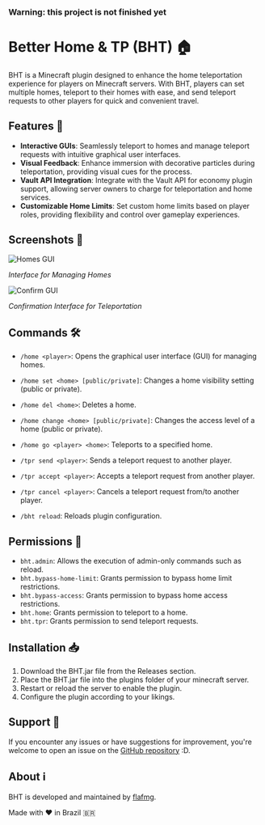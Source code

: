 ### Warning: this project is not finished yet
# Better Home & TP (BHT) 🏠

BHT is a Minecraft plugin designed to enhance the home teleportation experience for players on Minecraft servers. With BHT, players can set multiple homes, teleport to their homes with ease, and send teleport requests to other players for quick and convenient travel.

## Features 🚀

- **Interactive GUIs**: Seamlessly teleport to homes and manage teleport requests with intuitive graphical user interfaces.
- **Visual Feedback**: Enhance immersion with decorative particles during teleportation, providing visual cues for the process.
- **Vault API Integration**: Integrate with the Vault API for economy plugin support, allowing server owners to charge for teleportation and home services.
- **Customizable Home Limits**: Set custom home limits based on player roles, providing flexibility and control over gameplay experiences.

## Screenshots 📸

![Homes GUI](https://github.com/flafmg/bht/assets/100975643/656840d7-6eed-4ca9-904f-50467036fee1)

*Interface for Managing Homes*

![Confirm GUI](https://github.com/flafmg/bht/assets/100975643/0687fd2a-e045-4429-a323-01208dba9db7)

*Confirmation Interface for Teleportation*



## Commands 🛠️

- `/home <player>`: Opens the graphical user interface (GUI) for managing homes.
- `/home set <home> [public/private]`: Changes a home visibility setting (public or private).
- `/home del <home>`: Deletes a home.
- `/home change <home> [public/private]`: Changes the access level of a home (public or private).
- `/home go <player> <home>`: Teleports to a specified home.

- `/tpr send <player>`: Sends a teleport request to another player.
- `/tpr accept <player>`: Accepts a teleport request from another player.
- `/tpr cancel <player>`: Cancels a teleport request from/to another player.

- `/bht reload`: Reloads plugin configuration.

## Permissions 🔐

- `bht.admin`: Allows the execution of admin-only commands such as reload.
- `bht.bypass-home-limit`: Grants permission to bypass home limit restrictions.
- `bht.bypass-access`: Grants permission to bypass home access restrictions.
- `bht.home`: Grants permission to teleport to a home.
- `bht.tpr`: Grants permission to send teleport requests.

## Installation 📥

1. Download the BHT.jar file from the Releases section.
2. Place the BHT.jar file into the plugins folder of your minecraft server.
3. Restart or reload the server to enable the plugin.
4. Configure the plugin according to your likings.

## Support 🤝

If you encounter any issues or have suggestions for improvement, you're welcome to open an issue on the [GitHub repository](https://github.com/flafmg/BHT/issues) :D.

## About ℹ️

BHT is developed and maintained by [flafmg](https://github.com/flafmg).

Made with ❤️ in Brazil 🇧🇷
